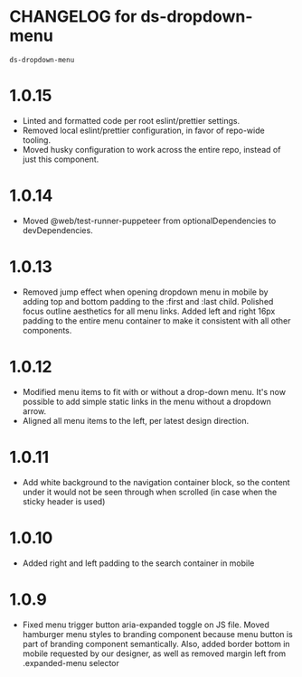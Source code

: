 # CHANGELOG for ds-dropdown-menu
`ds-dropdown-menu`

# 1.0.15
* Linted and formatted code per root eslint/prettier settings.
* Removed local eslint/prettier configuration, in favor of repo-wide tooling.
* Moved husky configuration to work across the entire repo, instead of just this component.

# 1.0.14
* Moved @web/test-runner-puppeteer from optionalDependencies to devDependencies.

# 1.0.13
* Removed jump effect when opening dropdown menu in mobile by adding top and bottom padding to the :first and :last child. Polished focus outline aesthetics for all menu links. Added left and right 16px padding to the entire menu container to make it consistent with all other components. 

# 1.0.12
* Modified menu items to fit with or without a drop-down menu. It's now possible to add simple static links in the menu without a dropdown arrow.
* Aligned all menu items to the left, per latest design direction.

# 1.0.11
* Add white background to the navigation container block, so the content under it would not be seen through when scrolled (in case when the sticky header is used)

# 1.0.10
* Added right and left padding to the search container in mobile

# 1.0.9
* Fixed menu trigger button aria-expanded toggle on JS file. Moved hamburger menu styles to branding component because menu button is part of branding component semantically. Also, added border bottom in mobile requested by our designer, as well as removed margin left from .expanded-menu selector 
